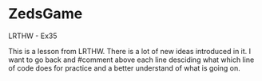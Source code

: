 # ZedsGame
LRTHW - Ex35


This is a lesson from LRTHW.  There is a lot of new ideas introduced in it.  I want to go back and #comment above each line desciding what which line of code does for practice and a better understand of what is going on.
